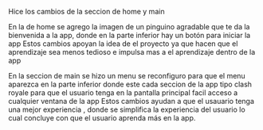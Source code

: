 Hice los cambios de la seccion de home y main

En la de home se agrego la imagen de un pinguino agradable que te da la bienvenida a la app, donde en la parte inferior hay un botón para 
iniciar la app 
Estos cambios apoyan la idea de el proyecto ya que hacen que el aprendizaje sea menos tedioso e impulsa mas a el aprendizaje dentro de la app


En la seccion de main se hizo un menu se reconfiguro para que el menu aparezca en la parte inferior donde este cada seccion de la app tipo 
clash royale para que el usuario tenga en la pantalla principal facil acceso a cualquier ventana de la app
Estos cambios ayudan a que el usauario tenga una mejor experiencia , donde se simplifica la experiencia del usuario lo cual concluye 
con que el usuario aprenda más en la app.

